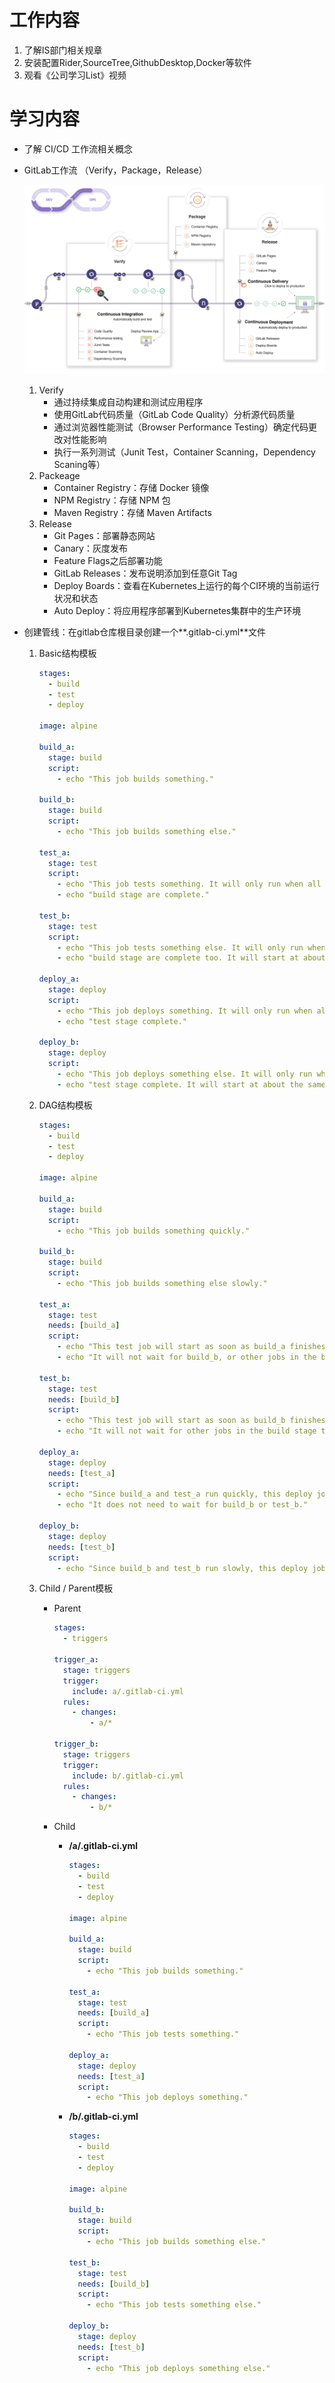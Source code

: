 # 工作内容

1. 了解IS部门相关规章
2. 安装配置Rider,SourceTree,GithubDesktop,Docker等软件
3. 观看《公司学习List》视频



# 学习内容

- 了解 CI/CD 工作流相关概念

- GitLab工作流 （Verify，Package，Release）

  ![img](assets/5c611adaf92004e6845665ea1e6ed572.png)

  1. Verify
     - 通过持续集成自动构建和测试应用程序
     - 使用GitLab代码质量（GitLab Code Quality）分析源代码质量
     - 通过浏览器性能测试（Browser Performance Testing）确定代码更改对性能影响
     - 执行一系列测试（Junit Test，Container Scanning，Dependency Scaning等）
  2. Packeage
     - Container Registry：存储 Docker 镜像
     - NPM Registry：存储 NPM 包
     - Maven Registry：存储 Maven Artifacts
  3. Release
     - Git Pages：部署静态网站
     - Canary：灰度发布
     - Feature Flags之后部署功能
     - GitLab Releases：发布说明添加到任意Git Tag
     - Deploy Boards：查看在Kubernetes上运行的每个CI环境的当前运行状况和状态
     - Auto Deploy：将应用程序部署到Kubernetes集群中的生产环境
  
- 创建管线：在gitlab仓库根目录创建一个**.gitlab-ci.yml**文件

  1. Basic结构模板

     ```yaml
     stages:
       - build
       - test
       - deploy
     
     image: alpine
     
     build_a:
       stage: build
       script:
         - echo "This job builds something."
     
     build_b:
       stage: build
       script:
         - echo "This job builds something else."
     
     test_a:
       stage: test
       script:
         - echo "This job tests something. It will only run when all jobs in the"
         - echo "build stage are complete."
     
     test_b:
       stage: test
       script:
         - echo "This job tests something else. It will only run when all jobs in the"
         - echo "build stage are complete too. It will start at about the same time as test_a."
     
     deploy_a:
       stage: deploy
       script:
         - echo "This job deploys something. It will only run when all jobs in the"
         - echo "test stage complete."
     
     deploy_b:
       stage: deploy
       script:
         - echo "This job deploys something else. It will only run when all jobs in the"
         - echo "test stage complete. It will start at about the same time as deploy_a."
     ```

     

  2. DAG结构模板

     ```yaml
     stages:
       - build
       - test
       - deploy
     
     image: alpine
     
     build_a:
       stage: build
       script:
         - echo "This job builds something quickly."
     
     build_b:
       stage: build
       script:
         - echo "This job builds something else slowly."
     
     test_a:
       stage: test
       needs: [build_a]
       script:
         - echo "This test job will start as soon as build_a finishes."
         - echo "It will not wait for build_b, or other jobs in the build stage, to finish."
     
     test_b:
       stage: test
       needs: [build_b]
       script:
         - echo "This test job will start as soon as build_b finishes."
         - echo "It will not wait for other jobs in the build stage to finish."
     
     deploy_a:
       stage: deploy
       needs: [test_a]
       script:
         - echo "Since build_a and test_a run quickly, this deploy job can run much earlier."
         - echo "It does not need to wait for build_b or test_b."
     
     deploy_b:
       stage: deploy
       needs: [test_b]
       script:
         - echo "Since build_b and test_b run slowly, this deploy job will run much later."
     ```

     

  3. Child / Parent模板

     - Parent

       ```yaml
       stages:
         - triggers
       
       trigger_a:
         stage: triggers
         trigger:
           include: a/.gitlab-ci.yml
         rules:
           - changes:
               - a/*
       
       trigger_b:
         stage: triggers
         trigger:
           include: b/.gitlab-ci.yml
         rules:
           - changes:
               - b/*
       ```

       

     - Child

       - **/a/.gitlab-ci.yml**

         ```yaml
         stages:
           - build
           - test
           - deploy
         
         image: alpine
         
         build_a:
           stage: build
           script:
             - echo "This job builds something."
         
         test_a:
           stage: test
           needs: [build_a]
           script:
             - echo "This job tests something."
         
         deploy_a:
           stage: deploy
           needs: [test_a]
           script:
             - echo "This job deploys something."
         ```

         

       - **/b/.gitlab-ci.yml**

         ```yaml
         stages:
           - build
           - test
           - deploy
         
         image: alpine
         
         build_b:
           stage: build
           script:
             - echo "This job builds something else."
         
         test_b:
           stage: test
           needs: [build_b]
           script:
             - echo "This job tests something else."
         
         deploy_b:
           stage: deploy
           needs: [test_b]
           script:
             - echo "This job deploys something else."
         ```

         